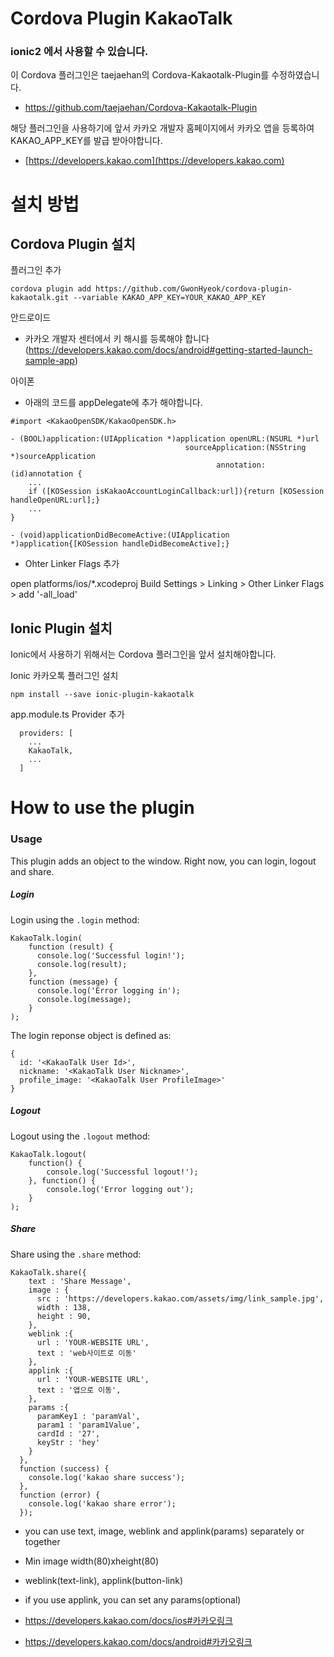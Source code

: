 Cordova Plugin KakaoTalk
========================

### ionic2 에서 사용할 수 있습니다.

이 Cordova 플러그인은 taejaehan의 Cordova-Kakaotalk-Plugin를 수정하였습니다.

 - https://github.com/taejaehan/Cordova-Kakaotalk-Plugin

해당 플러그인을 사용하기에 앞서 카카오 개발자 홈페이지에서 카카오 앱을 등록하여 KAKAO_APP_KEY를 발급 받아야합니다.

- [https://developers.kakao.com](https://developers.kakao.com)

설치 방법
========================

## Cordova Plugin 설치

플러그인 추가
```
cordova plugin add https://github.com/GwonHyeok/cordova-plugin-kakaotalk.git --variable KAKAO_APP_KEY=YOUR_KAKAO_APP_KEY
```

안드로이드

* 카카오 개발자 센터에서 키 해시를 등록해야 합니다 (https://developers.kakao.com/docs/android#getting-started-launch-sample-app)

아이폰

* 아래의 코드를 appDelegate에 추가 해야합니다.

```
#import <KakaoOpenSDK/KakaoOpenSDK.h>

- (BOOL)application:(UIApplication *)application openURL:(NSURL *)url
                                       sourceApplication:(NSString *)sourceApplication
                                              annotation:(id)annotation {
    ...
    if ([KOSession isKakaoAccountLoginCallback:url]){return [KOSession handleOpenURL:url];}
    ...
}

- (void)applicationDidBecomeActive:(UIApplication *)application{[KOSession handleDidBecomeActive];}
```

* Ohter Linker Flags 추가

open platforms/ios/*.xcodeproj
        Build Settings > Linking > Other Linker Flags > add '-all_load'


## Ionic Plugin 설치
Ionic에서 사용하기 위해서는 Cordova 플러그인을 앞서 설치해야합니다.

Ionic 카카오톡 플러그인 설치

```
npm install --save ionic-plugin-kakaotalk
```

app.module.ts Provider 추가

```
  providers: [
    ...
    KakaoTalk,
    ...
  ]
```

How to use the plugin
========================

### Usage

This plugin adds an object to the window. Right now, you can login, logout and share.

##### Login

Login using the `.login` method:
```
KakaoTalk.login(
    function (result) {
      console.log('Successful login!');
      console.log(result);
    },
    function (message) {
      console.log('Error logging in');
      console.log(message);
    }
);
```

The login reponse object is defined as:
```
{
  id: '<KakaoTalk User Id>',
  nickname: '<KakaoTalk User Nickname>',
  profile_image: '<KakaoTalk User ProfileImage>'
}
```

##### Logout

Logout using the `.logout` method:
```
KakaoTalk.logout(
	function() {
		console.log('Successful logout!');
	}, function() {
		console.log('Error logging out');
	}
);
```

##### Share

Share using the `.share` method:
```
KakaoTalk.share({
    text : 'Share Message',
    image : {
      src : 'https://developers.kakao.com/assets/img/link_sample.jpg',
      width : 138, 
      height : 90,
    },
    weblink :{
      url : 'YOUR-WEBSITE URL',
      text : 'web사이트로 이동'
    },
    applink :{
      url : 'YOUR-WEBSITE URL', 
      text : '앱으로 이동',
    },
    params :{
      paramKey1 : 'paramVal',
      param1 : 'param1Value',
      cardId : '27',
      keyStr : 'hey'
    }
  },
  function (success) {
    console.log('kakao share success');
  },
  function (error) {
    console.log('kakao share error');
  });
```

- you can use text, image, weblink and applink(params) separately or together
- Min image width(80)xheight(80)
- weblink(text-link), applink(button-link)
- if you use applink, you can set any params(optional)

- https://developers.kakao.com/docs/ios#카카오링크
- https://developers.kakao.com/docs/android#카카오링크

